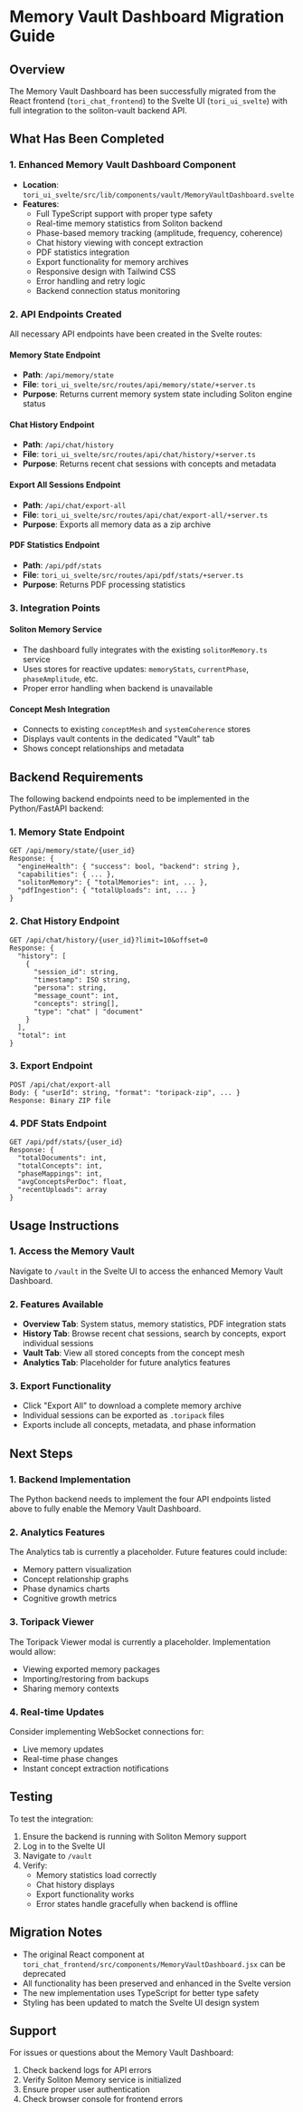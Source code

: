 # Memory Vault Dashboard Migration Guide

## Overview

The Memory Vault Dashboard has been successfully migrated from the React frontend (`tori_chat_frontend`) to the Svelte UI (`tori_ui_svelte`) with full integration to the soliton-vault backend API.

## What Has Been Completed

### 1. Enhanced Memory Vault Dashboard Component
- **Location**: `tori_ui_svelte/src/lib/components/vault/MemoryVaultDashboard.svelte`
- **Features**:
  - Full TypeScript support with proper type safety
  - Real-time memory statistics from Soliton backend
  - Phase-based memory tracking (amplitude, frequency, coherence)
  - Chat history viewing with concept extraction
  - PDF statistics integration
  - Export functionality for memory archives
  - Responsive design with Tailwind CSS
  - Error handling and retry logic
  - Backend connection status monitoring

### 2. API Endpoints Created
All necessary API endpoints have been created in the Svelte routes:

#### Memory State Endpoint
- **Path**: `/api/memory/state`
- **File**: `tori_ui_svelte/src/routes/api/memory/state/+server.ts`
- **Purpose**: Returns current memory system state including Soliton engine status

#### Chat History Endpoint  
- **Path**: `/api/chat/history`
- **File**: `tori_ui_svelte/src/routes/api/chat/history/+server.ts`
- **Purpose**: Returns recent chat sessions with concepts and metadata

#### Export All Sessions Endpoint
- **Path**: `/api/chat/export-all`
- **File**: `tori_ui_svelte/src/routes/api/chat/export-all/+server.ts`
- **Purpose**: Exports all memory data as a zip archive

#### PDF Statistics Endpoint
- **Path**: `/api/pdf/stats`
- **File**: `tori_ui_svelte/src/routes/api/pdf/stats/+server.ts`
- **Purpose**: Returns PDF processing statistics

### 3. Integration Points

#### Soliton Memory Service
- The dashboard fully integrates with the existing `solitonMemory.ts` service
- Uses stores for reactive updates: `memoryStats`, `currentPhase`, `phaseAmplitude`, etc.
- Proper error handling when backend is unavailable

#### Concept Mesh Integration
- Connects to existing `conceptMesh` and `systemCoherence` stores
- Displays vault contents in the dedicated "Vault" tab
- Shows concept relationships and metadata

## Backend Requirements

The following backend endpoints need to be implemented in the Python/FastAPI backend:

### 1. Memory State Endpoint
```
GET /api/memory/state/{user_id}
Response: {
  "engineHealth": { "success": bool, "backend": string },
  "capabilities": { ... },
  "solitonMemory": { "totalMemories": int, ... },
  "pdfIngestion": { "totalUploads": int, ... }
}
```

### 2. Chat History Endpoint
```
GET /api/chat/history/{user_id}?limit=10&offset=0
Response: {
  "history": [
    {
      "session_id": string,
      "timestamp": ISO string,
      "persona": string,
      "message_count": int,
      "concepts": string[],
      "type": "chat" | "document"
    }
  ],
  "total": int
}
```

### 3. Export Endpoint
```
POST /api/chat/export-all
Body: { "userId": string, "format": "toripack-zip", ... }
Response: Binary ZIP file
```

### 4. PDF Stats Endpoint
```
GET /api/pdf/stats/{user_id}
Response: {
  "totalDocuments": int,
  "totalConcepts": int,
  "phaseMappings": int,
  "avgConceptsPerDoc": float,
  "recentUploads": array
}
```

## Usage Instructions

### 1. Access the Memory Vault
Navigate to `/vault` in the Svelte UI to access the enhanced Memory Vault Dashboard.

### 2. Features Available
- **Overview Tab**: System status, memory statistics, PDF integration stats
- **History Tab**: Browse recent chat sessions, search by concepts, export individual sessions
- **Vault Tab**: View all stored concepts from the concept mesh
- **Analytics Tab**: Placeholder for future analytics features

### 3. Export Functionality
- Click "Export All" to download a complete memory archive
- Individual sessions can be exported as `.toripack` files
- Exports include all concepts, metadata, and phase information

## Next Steps

### 1. Backend Implementation
The Python backend needs to implement the four API endpoints listed above to fully enable the Memory Vault Dashboard.

### 2. Analytics Features
The Analytics tab is currently a placeholder. Future features could include:
- Memory pattern visualization
- Concept relationship graphs
- Phase dynamics charts
- Cognitive growth metrics

### 3. Toripack Viewer
The Toripack Viewer modal is currently a placeholder. Implementation would allow:
- Viewing exported memory packages
- Importing/restoring from backups
- Sharing memory contexts

### 4. Real-time Updates
Consider implementing WebSocket connections for:
- Live memory updates
- Real-time phase changes
- Instant concept extraction notifications

## Testing

To test the integration:

1. Ensure the backend is running with Soliton Memory support
2. Log in to the Svelte UI
3. Navigate to `/vault`
4. Verify:
   - Memory statistics load correctly
   - Chat history displays
   - Export functionality works
   - Error states handle gracefully when backend is offline

## Migration Notes

- The original React component at `tori_chat_frontend/src/components/MemoryVaultDashboard.jsx` can be deprecated
- All functionality has been preserved and enhanced in the Svelte version
- The new implementation uses TypeScript for better type safety
- Styling has been updated to match the Svelte UI design system

## Support

For issues or questions about the Memory Vault Dashboard:
1. Check backend logs for API errors
2. Verify Soliton Memory service is initialized
3. Ensure proper user authentication
4. Check browser console for frontend errors
